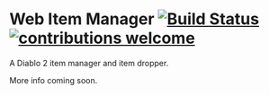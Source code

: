 # Web Item Manager [![Build Status](https://travis-ci.org/notvita/web-item-manager.svg?branch=master)](https://travis-ci.org/notvita/web-item-manager)[![contributions welcome](https://img.shields.io/badge/contributions-welcome-brightgreen.svg?style=flat)](https://github.com/dwyl/esta/issues)

A Diablo 2 item manager and item dropper.

More info coming soon.

